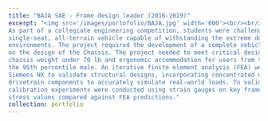 ```yaml
---
title: "BAJA SAE - Frame design leader (2016-2019)"
excerpt: "<img src='/images/portofolio/BAJA.jpg' width='600'><br/><br/>
As part of a collegiate engineering competition, students were challenged to design and build a
single-seat, all-terrain vehicle capable of withstanding the extreme demands of off-road
environments. The project required the development of a complete vehicle system. In here, I worked
on the design of the Chassis. The project needed to meet critical design constraints, such as a
chassis weight under 70 lb and ergonomic accommodation for users from the 5th percentile female to
the 95th percentile male. An iterative finite element analysis (FEA) workflow was developed in
Siemens NX to validate structural designs, incorporating concentrated mass models of the driver and
drivetrain components to accurately simulate real-world loads. To validate the used model,
calibration experiments were conducted using strain gauges on key frame members, with measured
stress values compared against FEA predictions."
collection: portfolio
---
```

